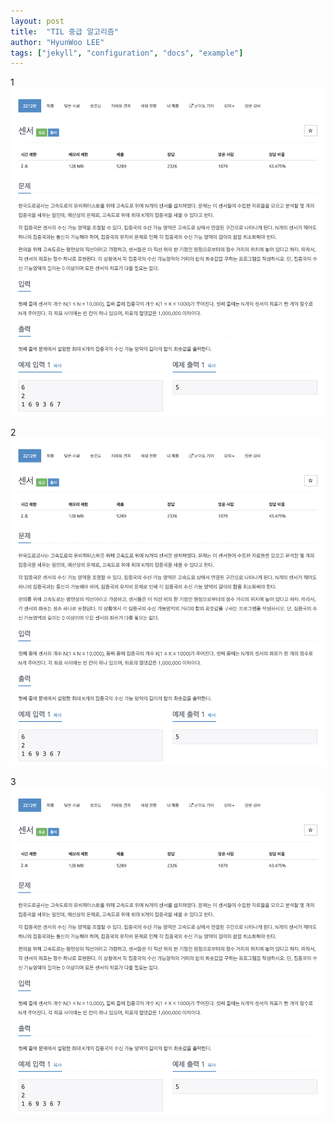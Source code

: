 ```yaml
---
layout: post
title:  "TIL 중급 알고리즘"
author: "HyunWoo LEE"
tags: ["jekyll", "configuration", "docs", "example"]
---
```


1  
![](./images/boj2212sensor.jpg)  

2  
![](images/boj2212sensor.jpg)  

3  
![](https://github.com/hyunwlee-dev/TIL/blob/17efcf1cb7f9c4998f40675afddd3fd33b561099/images/boj2212sensor.jpg)
